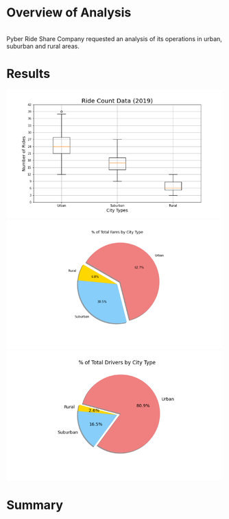 # Overview of Analysis
\
Pyber Ride Share Company requested an analysis of its operations in urban, suburban and rural areas. 
# Results
!["Fig2"](https://github.com/dagibbins186/PyBer_Analysis/blob/main/PyBer_Analysis/analysis/Fig2.png)
!["Fig5"](https://github.com/dagibbins186/PyBer_Analysis/blob/main/PyBer_Analysis/analysis/Fig5.png)
!["Fig7"](https://github.com/dagibbins186/PyBer_Analysis/blob/main/PyBer_Analysis/analysis/Fig7.png)
# Summary
